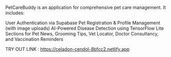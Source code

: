 PetCareBuddy is an application for comprehensive pet care management. It includes:

User Authentication via Supabase
Pet Registration & Profile Management (with image uploads)
AI-Powered Disease Detection using TensorFlow Lite
Sections for Pet News, Grooming Tips, Vet Locator, Doctor Consultancy, and Vaccination Reminders

TRY OUT LINK : https://celadon-cendol-8bfcc2.netlify.app
